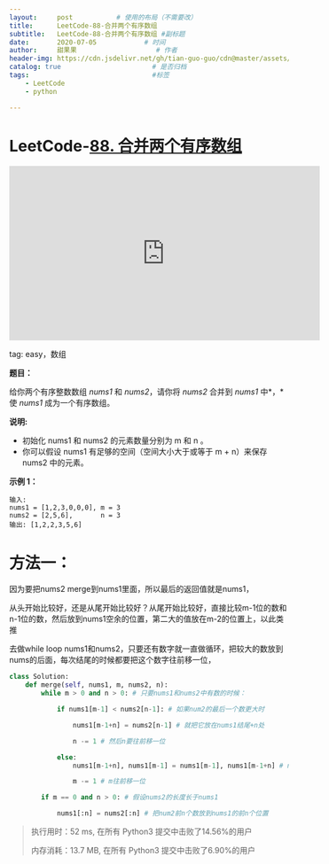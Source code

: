 ```yaml
---
layout:     post           # 使用的布局（不需要改）
title:      LeetCode-88-合并两个有序数组
subtitle:   LeetCode-88-合并两个有序数组 #副标题
date:       2020-07-05            # 时间
author:     甜果果                    # 作者
header-img: https://cdn.jsdelivr.net/gh/tian-guo-guo/cdn@master/assets/picgoimg/20200701171155.png  #背景图片
catalog: true                       # 是否归档
tags:                               #标签
    - LeetCode
    - python

---
```


# LeetCode-[88. 合并两个有序数组](https://leetcode-cn.com/problems/merge-sorted-array/)

<iframe width="560" height="315" src="https://www.youtube.com/embed/ANUDq_2Bs04" frameborder="0" allow="accelerometer; autoplay; encrypted-media; gyroscope; picture-in-picture" allowfullscreen></iframe>

tag: easy，数组

**题目：**

给你两个有序整数数组 *nums1* 和 *nums2*，请你将 *nums2* 合并到 *nums1* 中*，*使 *nums1* 成为一个有序数组。

**说明:**

- 初始化 nums1 和 nums2 的元素数量分别为 m 和 n 。
- 你可以假设 nums1 有足够的空间（空间大小大于或等于 m + n）来保存 nums2 中的元素。

**示例 1：**

```
输入:
nums1 = [1,2,3,0,0,0], m = 3
nums2 = [2,5,6],       n = 3
输出: [1,2,2,3,5,6]
```

# 方法一：

因为要把nums2 merge到nums1里面，所以最后的返回值就是nums1，

从头开始比较好，还是从尾开始比较好？从尾开始比较好，直接比较m-1位的数和n-1位的数，然后放到nums1空余的位置，第二大的值放在m-2的位置上，以此类推

去做while loop nums1和nums2，只要还有数字就一直做循环，把较大的数放到nums的后面，每次结尾的时候都要把这个数字往前移一位，

```python
class Solution:
    def merge(self, nums1, m, nums2, n):
        while m > 0 and n > 0: # 只要nums1和nums2中有数的时候：

            if nums1[m-1] < nums2[n-1]: # 如果num2的最后一个数更大时

                nums1[m-1+n] = nums2[n-1] # 就把它放在nums1结尾+n处

                n -= 1 # 然后n要往前移一位

            else:
                nums1[m-1+n], nums1[m-1] = nums1[m-1], nums1[m-1+n] # nums1当前的数要和+n的那个数换一下

                m -= 1 # m往前移一位

        if m == 0 and n > 0: # 假设nums2的长度长于nums1

            nums1[:n] = nums2[:n] # 把num2前n个数放到nums1的前n个位置
```

>执行用时：52 ms, 在所有 Python3 提交中击败了14.56%的用户
>
>内存消耗：13.7 MB, 在所有 Python3 提交中击败了6.90%的用户